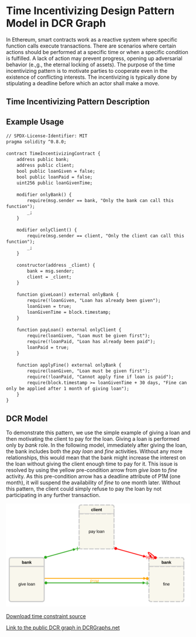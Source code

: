 # Time Incentivizing Design Pattern Model in DCR Graph

In Ethereum, smart contracts work as a reactive system where specific function calls execute transactions.
There are scenarios where certain actions should be performed at a specific time or when a specific condition is fulfilled. A lack of action may prevent progress, opening up adversarial behavior (e.\,g., the eternal locking of assets). The purpose of the time incentivizing pattern is to motivate parties to cooperate even in the existence of conflicting interests. The incentivizing is typically done by stipulating a deadline before which an actor shall make a move.

## Time Incentivizing Pattern Description

## Example Usage

    // SPDX-License-Identifier: MIT
    pragma solidity ^0.8.0;

    contract TimeIncentivizingContract {
        address public bank;
        address public client;
        bool public loanGiven = false;
        bool public loanPaid = false;
        uint256 public loanGivenTime;

        modifier onlyBank() {
            require(msg.sender == bank, "Only the bank can call this function");
            _;
        }

        modifier onlyClient() {
            require(msg.sender == client, "Only the client can call this function");
            _;
        }

        constructor(address _client) {
            bank = msg.sender;
            client = _client;
        }

        function giveLoan() external onlyBank {
            require(!loanGiven, "Loan has already been given");
            loanGiven = true;
            loanGivenTime = block.timestamp;
        }

        function payLoan() external onlyClient {
            require(loanGiven, "Loan must be given first");
            require(!loanPaid, "Loan has already been paid");
            loanPaid = true;
        }

        function applyFine() external onlyBank {
            require(loanGiven, "Loan must be given first");
            require(!loanPaid, "Cannot apply fine if loan is paid");
            require(block.timestamp >= loanGivenTime + 30 days, "Fine can only be applied after 1 month of giving loan");
        }
    }

## DCR Model

To demonstrate this pattern, we use the simple example of giving a loan and then motivating the client to pay for the loan. Giving a loan is performed only by _bank_ role. In the following model, immediately after giving the loan, the bank includes both the _pay loan_ and _fine_ activities. Without any more relationships, this would mean that the bank might increase the interest on the loan without giving the client enough time to pay for it. This issue is resolved by using the yellow pre-condition arrow from _give loan_ to _fine_ activity. As this pre-condition arrow has a deadline attribute of P1M (one month), it will suspend the availability of _fine_ to one month later. Without this pattern, the client could simply refuse to pay the loan by not participating in any further transaction.

![Time Constraint](/svg/time-incentivizing.svg)

[Download time constraint source](/src/time-incentivizing.xml)

[Link to the public DCR graph in DCRGraphs.net](https://dcrgraphs.net/tool/main/Graph?id=e7ee7bd3-99a3-40a7-bbb7-09e00da6e2c4)

